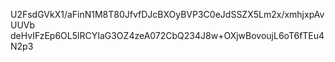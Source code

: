 U2FsdGVkX1/aFinN1M8T80JfvfDJcBXOyBVP3C0eJdSSZX5Lm2x/xmhjxpAvUUVb
deHvIFzEp6OL5lRCYIaG3OZ4zeA072CbQ234J8w+OXjwBovoujL6oT6fTEu4N2p3
